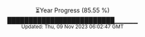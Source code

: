<p align="center">
⏳Year Progress (85.55 %) <br>
█████████████████████████▁▁▁▁▁ <br>
<sub>Updated: Thu, 09 Nov 2023 06:02:47 GMT</sub>
</p>

